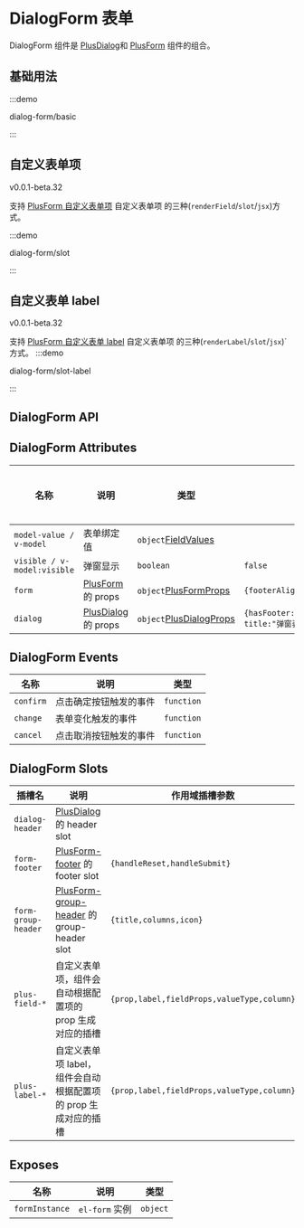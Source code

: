 # DialogForm 表单

DialogForm 组件是 [PlusDialog](/components/dialog.html)和 [PlusForm](/components/form.html) 组件的组合。

## 基础用法

:::demo

dialog-form/basic

:::

## 自定义表单项

<el-tag>v0.0.1-beta.32</el-tag>

支持 [PlusForm 自定义表单项](/components/form.html#自定义表单项-renderfield) 自定义表单项 的三种(`renderField`/`slot`/`jsx`)方式。

:::demo

dialog-form/slot

:::

## 自定义表单 label

<el-tag>v0.0.1-beta.32</el-tag>

支持 [PlusForm 自定义表单 label](/components/form.html#自定义表单-label-插槽) 自定义表单项 的三种(`renderLabel`/`slot`/`jsx`)`方式。
:::demo

dialog-form/slot-label

:::

## DialogForm API

## DialogForm Attributes

| 名称                        | 说明                                           | 类型                                                               | 默认值                                                         | 是否必须 |
| --------------------------- | ---------------------------------------------- | ------------------------------------------------------------------ | -------------------------------------------------------------- | -------- |
| `model-value / v-model`     | 表单绑定值                                     | `object`[FieldValues](/components/type.html#fieldvalues)           |                                                                | 否       |
| `visible / v-model:visible` | 弹窗显示                                       | `boolean`                                                          | `false`                                                        | 否       |
| `form`                      | [PlusForm](/components/form.html) 的 props     | `object`[PlusFormProps](/components/form.html#form-attributes)     | `{footerAlign:"right"}`                                        | 否       |
| `dialog`                    | [PlusDialog](/components/dialog.html) 的 props | `object`[PlusDialogProps](/components/form.html#dialof-attributes) | `{hasFooter:false,width:"800px",top:"10vh", title:"弹窗表单"}` | 否       |

## DialogForm Events

| 名称      | 说明                   | 类型                                                                                        |
| --------- | ---------------------- | ------------------------------------------------------------------------------------------- |
| `confirm` | 点击确定按钮触发的事件 | `function` <docs-tip content='(values: FieldValues) => void'></docs-tip>                    |
| `change`  | 表单变化触发的事件     | `function` <docs-tip content='(values: FieldValues,column: PlusColumn) => void'></docs-tip> |
| `cancel`  | 点击取消按钮触发的事件 | `function` <docs-tip content='() => void'></docs-tip>                                       |

## DialogForm Slots

| 插槽名              | 说明                                                                           | 作用域插槽参数                             |
| ------------------- | ------------------------------------------------------------------------------ | ------------------------------------------ |
| `dialog-header`     | [PlusDialog](/components/dialog.html#dialog-slots) 的 header slot              |                                            |
| `form-footer`       | [PlusForm-footer](/components/form.html#form-slots) 的 footer slot             | `{handleReset,handleSubmit}`               |
| `form-group-header` | [PlusForm-group-header](/components/form.html#form-slots) 的 group-header slot | `{title,columns,icon}`                     |
| `plus-field-*`      | 自定义表单项，组件会自动根据配置项的 prop 生成对应的插槽                       | `{prop,label,fieldProps,valueType,column}` |
| `plus-label-*`      | 自定义表单项 label，组件会自动根据配置项的 prop 生成对应的插槽                 | `{prop,label,fieldProps,valueType,column}` |

## Exposes

| 名称           | 说明           | 类型                                                                 |
| -------------- | -------------- | -------------------------------------------------------------------- |
| `formInstance` | `el-form` 实例 | `object` <docs-tip content="InstanceType<typeof ElForm>"></docs-tip> |
